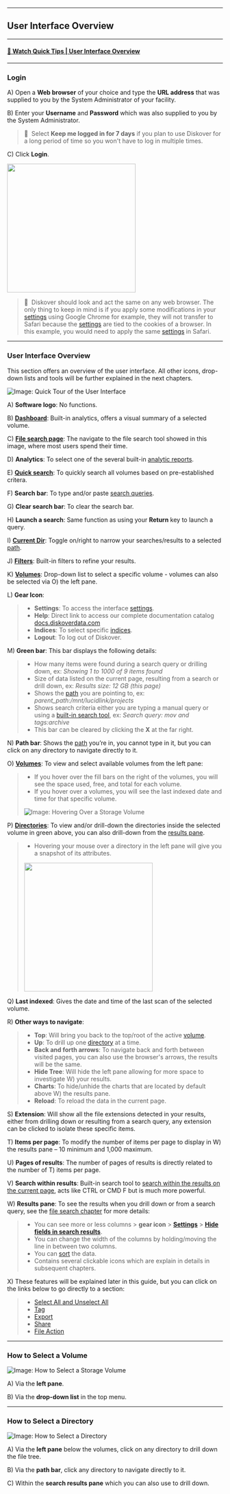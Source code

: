 <p id="user_interface"></p>

___
## User Interface Overview
___

#### [🍿 Watch Quick Tips | User Interface Overview](https://vimeo.com/787050664)

<p id="login"></p>

___
### Login

A) Open a  **Web browser**  of your choice and type the  **URL address**  that was supplied to you by the System Administrator of your facility.

B) Enter your  **Username**  and  **Password** which was also supplied to you by the System Administrator.

>🔆 &nbsp;Select **Keep me logged in for 7 days** if you plan to use Diskover for a long period of time so you won't have to log in multiple times.

C) Click  **Login**.

<img src="images/image_login_window_logo_diskover.png" width="300">

>🔆 &nbsp;Diskover should look and act the same on any web browser. The only thing to keep in mind is if you apply some modifications in your [settings](#settings) using Google Chrome for example, they will not transfer to Safari because the [settings](#settings) are tied to the cookies of a browser. In this example, you would need to apply the same [settings](#settings) in Safari.

<p id="ui_overview"></p>

___
### User Interface Overview

This section offers an overview of the user interface. All other icons, drop-down lists and tools will be further explained in the next chapters.

![Image: Quick Tour of the User Interface](images/image_file_search_page_overview_20230214.png)

A) **Software logo**: No functions.

B) **[Dashboard](#dashboard)**: Built-in analytics, offers a visual summary of a selected volume.

C) [**File search page**](#file_search): The navigate to the file search tool showed in this image, where most users spend their time.

D) **Analytics**: To select one of the several built-in [analytic reports](#analytics).

E) [**Quick search**](#quick_search): To quickly search all volumes based on pre-established critera.

F) **Search bar**: To type and/or paste [search queries](#search_syntax).

G) **Clear search bar**: To clear the search bar.

H) **Launch a search**: Same function as using your  **Return**  key to launch a query.

<p id="current_dir"></p>

I)  [**Current Dir**](#current_dir): Toggle on/right to narrow your searches/results to a selected [path](#path).

J) [**Filters**](#filters): Built-in filters to refine your results.

K) [**Volumes**](#storage_volume): Drop-down list to select a specific volume - volumes can also be selected via O) the left pane.

L) **Gear Icon**: 
>- **Settings**: To access the interface [settings](#settings).
>- **Help**: Direct link to access our complete documentation catalog [docs.diskoverdata.com](https://docs.diskoverdata.com/)
>- **Indices**: To select specific [indices](#indices).
>- **Logout**: To log out of Diskover.

<p id="green_info_bar"></p>

M) **Green bar**: This bar displays the following details:

>- How many items were found during a search query or drilling down, ex:  _Showing 1 to 1000 of 9 items found_
>- Size of data listed on the current page, resulting from a search or drill down, ex: _Results size: 12 GB (this page)_
>- Shows the [path](#path) you are pointing to, ex: _parent_path:\/mnt\/lucidlink\/projects_
>- Shows search criteria either you are typing a manual query or using a [built-in search tool](#builtin_search_tools), ex:  _Search query: mov and tags:archive_
>- This bar can be cleared by clicking the  **X**  at the far right.

<p id="path_navigation_bar"></p>

N) **Path bar**: Shows the [path](#path) you’re in, you cannot type in it, but you can click on any directory to navigate directly to it.

O) [**Volumes**](#storage_volume): To view and select available volumes from the left pane:
>- If you hover over the fill bars on the right of the volumes, you will see the space used, free, and total for each volume.
>- If you hover over a volumes, you will see the last indexed date and time for that specific volume.
>
> ![Image: Hovering Over a Storage Volume](images/image_file_search_hovering_volume.png)

P) [**Directories**](#directory): To view and/or drill-down the directories inside the selected volume in green above, you can also drill-down from the [results pane](#results_pane).
>- Hovering your mouse over a directory in the left pane will give you a snapshot of its attributes.
>
> <img src="images/image_file_search_hovering_directory.png" width="300">

Q) **Last indexed**: Gives the date and time of the last scan of the selected volume.

R) **Other ways to navigate**:
>- **Top**: Will bring you back to the top/root of the active [volume](#storage_volume).
>- **Up**: To drill up one [directory](#directory) at a time.
>- **Back and forth arrows**: To navigate back and forth between visited pages, you can also use the browser's arrows, the results will be the same.
>- **Hide Tree**: Will hide the left pane allowing for more space to investigate W) your results.
>- **Charts**: To hide/unhide the charts that are located by default above W) the results pane.
>- **Reload**: To reload the data in the current page.

S) **Extension**: Will show all the file extensions detected in your results, either from drilling down or resulting from a search query, any extension can be clicked to isolate these specific items.

<p id="items_per_page"></p>

T) **Items per page**: To modify the number of items per page to display in W) the results pane – 10 minimum and 1,000 maximum.

U) **Pages of results**: The number of pages of results is directly related to the number of T) items per page.

V) **Search within results**: Built-in search tool to [search within the results on the current page](#search_within_results), acts like CTRL or CMD F but is much more powerful.

W) **Results pane**: To see the results when you drill down or from a search query, see the [file search chapter](#file_search) for more details:
>- You can see more or less columns > **gear icon** > [**Settings**](#settings) > [**Hide fields in search results**](#hide_columns).
>- You can change the width of the columns by holding/moving the line in between two columns.
>- You can [sort](#sort) the data.
>- Contains several clickable icons which are explain in details in subsequent chapters.

X) These features will be explained later in this guide, but you can click on the links below to go directly to a section:
>- [Select All and Unselect All](#line_selection)
>- [Tag](#tags)
>- [Export](#export)
>- [Share](#share)
>- [File Action](#file_action)


<p id="select_volume"></p>

___
### How to Select a Volume

![Image: How to Select a Storage Volume](images/image_file_search_page_select_volume_20230214.png)

A) Via the **left pane**.

B) Via the **drop-down list** in the top menu.


<p id="select_directory"></p>

___
### How to Select a Directory

![Image: How to Select a Directory](images/image_file_search_page_select_directory_20230214.png)

A) Via the **left pane**  below the volumes, click on any directory to drill down the file tree.

B) Via the **path bar**, click any directory to navigate directly to it.

C) Within the  **search results pane** which you can also use to drill down.
